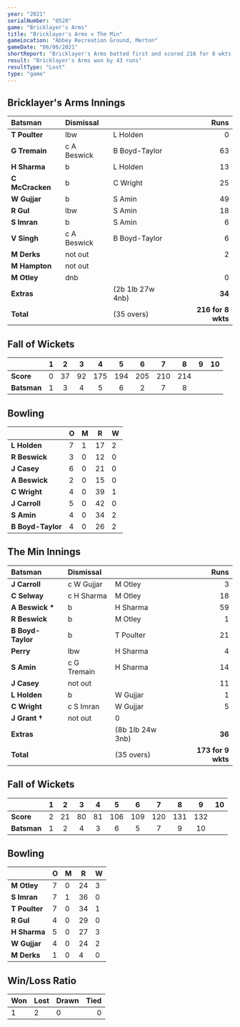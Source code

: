 ```yaml
---
year: "2021"
serialNumber: "0520" 
game: "Bricklayer's Arms"
title: "Bricklayer's Arms v The Min"
gameLocation: "Abbey Recreation Ground, Merton"
gameDate: "06/06/2021"
shortReport: "Bricklayer's Arms batted first and scored 216 for 8 wkts in 35 overs. The Min made 173-9 in reply in their 35 overs"
result: "Bricklayer's Arms won by 43 runs"
resultType: "Lost"
type: "game"
---
```


## Bricklayer's Arms Innings

| Batsman | Dismissal | | Runs |
|:---|:---|---|---:|
| **T Poulter** | lbw | L Holden | 0 | 
| **G Tremain** | c A Beswick | B Boyd-Taylor | 63 | 
| **H Sharma** | b | L Holden | 13 | 
| **C McCracken** | b | C Wright | 25 |
| **W Gujjar** | b | S Amin | 49 | 
| **R Gul** | lbw | S Amin | 18 | 
| **S Imran** | b | S Amin | 6 | 
| **V Singh** | c A Beswick | B Boyd-Taylor | 6 | 
| **M Derks** | not out |  | 2 | 
| **M Hampton** | not out |  |  | 
| **M Otley** | dnb | | 0 | 
| **Extras** | | (2b 1lb 27w 4nb) | **34** | 
| **Total** | | (35 overs) | **216 for 8 wkts** | 

<div class="fow">

## Fall of Wickets

| | 1 | 2 | 3 | 4 | 5 | 6 | 7 | 8 | 9 | 10 |
|---|:---:|:---:|:---:|:---:|:---:|:---:|:---:|:---:|:---:|:---:|
| **Score** | 0 | 37 | 92 | 175 | 194 | 205 | 210 | 214 |  |  | 
| **Batsman** | 1 | 3 | 4 | 5 | 6 | 2 | 7 | 8 |  |  | 

</div>

## Bowling

| | O | M | R | W |
|---|---|---|---|---|
| **L Holden** | 7 | 1 | 17 | 2 | 
| **R Beswick** | 3 | 0 | 12 | 0 | 
| **J Casey** | 6 | 0 | 21 | 0 | 
| **A Beswick** | 2 | 0 | 15 | 0 | 
| **C Wright** | 4 | 0 | 39 | 1 |
| **J Carroll** | 5 | 0 | 42 | 0 |
| **S Amin** | 4 | 0 | 34 | 2 |
| **B Boyd-Taylor** | 4 | 0 | 26 | 2 |


## The Min Innings

| Batsman | Dismissal | | Runs |
|:---|:---|---|---:|
| **J Carroll** | c W Gujjar | M Otley | 3 | 
| **C Selway** | c H Sharma | M Otley | 18 | 
| **A Beswick &#42;** | b | H Sharma | 59 | 
| **R Beswick** | b | M Otley | 1 | 
| **B Boyd-Taylor** | b | T Poulter | 21 | 
| **Perry** | lbw | H Sharma | 4 | 
| **S Amin** | c G Tremain | H Sharma | 14 | 
| **J Casey** | not out |  | 11 | 
| **L Holden** | b | W Gujjar | 1 | 
| **C Wright** | c S Imran | W Gujjar | 5 | 
| **J Grant &#8224;** | not out | 0 | 
| **Extras** | | (8b 1lb 24w 3nb) | **36** | 
| **Total** | | (35 overs) | **173 for 9 wkts** | 

<div class="fow">

## Fall of Wickets

| | 1 | 2 | 3 | 4 | 5 | 6 | 7 | 8 | 9 | 10 |
|---|:---:|:---:|:---:|:---:|:---:|:---:|:---:|:---:|:---:|:---:|
| **Score** | 2 | 21 | 80 | 81 | 106 | 109 | 120 | 131 | 132 |  |
| **Batsman** | 1 | 2 | 4 | 3 | 6 | 5 | 7 | 9 | 10 |  |

</div>

## Bowling

| | O | M | R | W |
|---|---|---|---|---|
| **M Otley** | 7 | 0 | 24 | 3 | 
| **S Imran** | 7 | 1 | 36 | 0 | 
| **T Poulter** | 7 | 0 | 34 | 1 | 
| **R Gul** | 4 | 0 | 29 | 0 |
| **H Sharma** | 5 | 0 | 27 | 3 | 
| **W Gujjar** | 4 | 0 | 24 | 2 | 
| **M Derks** | 1 | 0 | 4 | 0 | 

## Win/Loss Ratio

| Won | Lost | Drawn | Tied |
|:---|:---|:---|---:|
| 1 | 2 | 0 | 0 |